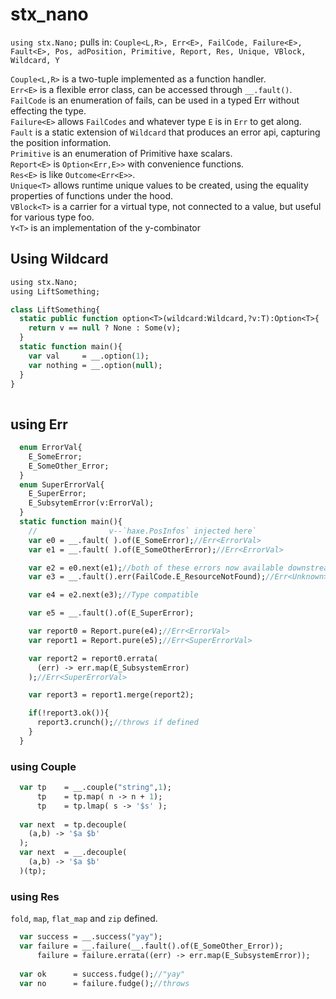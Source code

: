 # stx_nano

`using stx.Nano;` pulls in: `Couple<L,R>, Err<E>, FailCode, Failure<E>, Fault<E>, Pos, adPosition, Primitive, Report, Res, Unique, VBlock, Wildcard, Y`

`Couple<L,R>` is a two-tuple implemented as a function handler.  
`Err<E>` is a flexible error class, can be accessed through `__.fault()`.  
`FailCode` is an enumeration of fails, can be used in a typed Err<E> without effecting the type.  
`Failure<E>` allows `FailCodes` and whatever type `E` is in `Err` to get along.  
`Fault` is a static extension of `Wildcard` that produces an error api, capturing the position information.  
`Primitive` is an enumeration of Primitive haxe scalars.  
`Report<E>` is `Option<Err,E>>` with convenience functions.  
`Res<E>` is like `Outcome<Err<E>>`.  
`Unique<T>` allows runtime unique values to be created, using the equality properties of functions under the hood.  
`VBlock<T>` is a carrier for a virtual type, not connected to a value, but useful for various type foo.  
`Y<T>`  is an implementation of the y-combinator  


## Using Wildcard

```haxe
using stx.Nano;
using LiftSomething;

class LiftSomething{
  static public function option<T>(wildcard:Wildcard,?v:T):Option<T>{
    return v == null ? None : Some(v);
  }
  static function main(){
    var val     = __.option(1);
    var nothing = __.option(null);
  }
}
  

```

## using Err

```haxe
  enum ErrorVal{
    E_SomeError;
    E_SomeOther_Error;
  }
  enum SuperErrorVal{
    E_SuperError;
    E_SubsytemError(v:ErrorVal);
  }
  static function main(){
    //                v--`haxe.PosInfos` injected here`
    var e0 = __.fault( ).of(E_SomeError);//Err<ErrorVal>
    var e1 = __.fault( ).of(E_SomeOtherError);//Err<ErrorVal>

    var e2 = e0.next(e1);//both of these errors now available downstream.
    var e3 = __.fault().err(FailCode.E_ResourceNotFound);//Err<Unknown>;

    var e4 = e2.next(e3);//Type compatible

    var e5 = __.fault().of(E_SuperError);

    var report0 = Report.pure(e4);//Err<ErrorVal>
    var report1 = Report.pure(e5);//Err<SuperErrorVal>

    var report2 = report0.errata(
      (err) -> err.map(E_SubsystemError)
    );//Err<SuperErrorVal>

    var report3 = report1.merge(report2);

    if(!report3.ok()){
      report3.crunch();//throws if defined
    }
  }
```

### using Couple

```haxe
  var tp    = __.couple("string",1);
      tp    = tp.map( n -> n + 1);
      tp    = tp.lmap( s -> '$s' );
      
  var next  = tp.decouple(
    (a,b) -> '$a $b'
  );
  var next  = __.decouple(
    (a,b) -> '$a $b'
  )(tp);
```

### using Res

  `fold`, `map`, `flat_map` and `zip` defined.

```haxe
  var success = __.success("yay");
  var failure = __.failure(__.fault().of(E_SomeOther_Error));
      failure = failure.errata((err) -> err.map(E_SubsystemError));
  
  var ok      = success.fudge();//"yay"
  var no      = failure.fudge();//throws
```